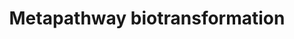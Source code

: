 ---
annotations:
- id: PW:0000124
  parent: regulatory pathway
  type: Pathway Ontology
  value: cellular detoxification pathway
authors:
- MaintBot
- Khanspers
- Ddigles
description: ''
last-edited: 2013-07-08
organisms:
- Rattus norvegicus
redirect_from:
- /index.php/Pathway:WP1286
- /instance/WP1286
- /instance/WP1286_rr69345
revision: r69345
schema-jsonld:
- '@context': https://schema.org/
  '@id': https://wikipathways.github.io/pathways/WP1286.html
  '@type': Dataset
  creator:
    '@type': Organization
    name: WikiPathways
  description: ''
  keywords:
  - AKR1B1
  - AKR1B10
  - AKR1C1
  - Akr1a1
  - Akr1d1
  - Akr7a2
  - Akr7a3
  - Baat
  - CHST12
  - CHSTB_RAT
  - CYP11B1
  - CYP11B2
  - CYP27B1
  - CYP4X1
  - Chst1
  - Chst10
  - Chst14
  - Chst2_predicted
  - Chst3
  - Chst7
  - Chst9
  - Comt
  - Cyp11a1
  - Cyp17a1
  - Cyp19a1
  - Cyp1a1
  - Cyp1a2
  - Cyp1b1
  - Cyp20a1
  - Cyp21a1
  - Cyp24a1
  - Cyp26a1
  - Cyp26b1
  - Cyp26c1_predicted
  - Cyp27a1
  - Cyp2e1
  - Cyp2f2
  - Cyp2u1
  - Cyp2w1_predicted
  - Cyp4b1
  - Cyp4f18
  - Cyp4f39_predicted
  - Cyp51
  - Cyp7a1
  - Cyp7b1
  - Cyp8b1
  - Ephx1
  - Ephx2
  - Fmo1
  - Fmo2
  - Fmo3
  - Fmo4
  - Fmo5
  - GPX1
  - GPX2
  - GSTA2
  - GSTA3
  - GSTA4
  - GSTM1
  - GSTM5
  - GSTZ1
  - Glyat
  - Gm766
  - Gpx3
  - Gpx5
  - Gsr
  - Gss
  - Gstk1
  - Gstm3
  - Gstm5
  - Gsto1
  - Gsto2
  - Gstp2
  - Gstt1
  - Gstt2
  - HS3ST3A1
  - HS3ST3B1
  - HS6ST3
  - Hnmt
  - Hs2st1
  - Hs3st1
  - Hs3st2
  - Hs3st4
  - Kcnab1
  - Kcnab2
  - Kcnab3
  - LOC681900
  - LOC683774
  - LOC685402
  - LOC687052
  - LOC690611
  - MGC105600
  - MGC108896
  - MGST3
  - Mgst1
  - Mgst2
  - NAT1
  - NAT2
  - NAT8
  - NP_001099210.1
  - NP_001099351.1
  - NP_001099862.1
  - NP_001100289.1
  - NP_001100363.1
  - NP_001100897.1
  - NP_001100901.1
  - NP_001100974.1
  - NP_001101195.1
  - NP_001101226.1
  - NP_001101680.1
  - NP_001101936.1
  - NP_001101969.1
  - NP_001101988.1
  - NP_001102065.1
  - NP_001102193.1
  - NP_001102492.1
  - NP_001102534.1
  - NP_001102569.1
  - Nat8l_predicted
  - Nat9_predicted
  - Ndst1
  - Ndst3_predicted
  - Ndst4_predicted
  - RGD1562825_predicted
  - ST2B1_RAT
  - SULT1C2
  - SULT2A1
  - SULT4A1
  - Ste
  - Sult1a1
  - Sult1b1
  - Sult1c1
  - Tpmt
  - UGT1A9
  - UGT2B17
  - Ugt1a1
  - Ugt1a2
  - Ugt1a3
  - Ugt1a5
  - Ugt1a6
  - Ugt2a1
  - Ugt2a3_predicted
  license: CC0
  name: Metapathway biotransformation
seo: CreativeWork
title: Metapathway biotransformation
wpid: WP1286
---